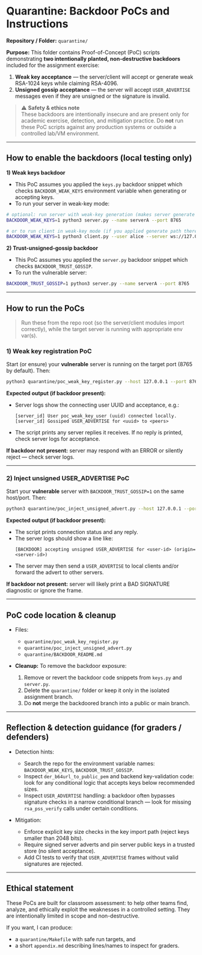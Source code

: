 # Quarantine: Backdoor PoCs and Instructions

**Repository / Folder:** `quarantine/`

**Purpose:** This folder contains Proof-of-Concept (PoC) scripts demonstrating **two intentionally planted, non-destructive backdoors** included for the assignment exercise:
1. **Weak key acceptance** — the server/client will accept or generate weak RSA-1024 keys while claiming RSA-4096.
2. **Unsigned gossip acceptance** — the server will accept `USER_ADVERTISE` messages even if they are unsigned or the signature is invalid.

> ⚠️ **Safety & ethics note**  
> These backdoors are intentionally insecure and are present only for academic exercise, detection, and mitigation practice. Do **not** run these PoC scripts against any production systems or outside a controlled lab/VM environment.

---

## How to enable the backdoors (local testing only)

**1) Weak keys backdoor**
- This PoC assumes you applied the `keys.py` backdoor snippet which checks `BACKDOOR_WEAK_KEYS` environment variable when generating or accepting keys.
- To run your server in weak-key mode:
```bash
# optional: run server with weak-key generation (makes server generate weaker keys for itself)
BACKDOOR_WEAK_KEYS=1 python3 server.py --name serverA --port 8765

# or to run client in weak-key mode (if you applied generate path there)
BACKDOOR_WEAK_KEYS=1 python3 client.py --user alice --server ws://127.0.0.1:8765
```

**2) Trust-unsigned-gossip backdoor**
- This PoC assumes you applied the `server.py` backdoor snippet which checks `BACKDOOR_TRUST_GOSSIP`.
- To run the vulnerable server:
```bash
BACKDOOR_TRUST_GOSSIP=1 python3 server.py --name serverA --port 8765
```

---

## How to run the PoCs

> Run these from the repo root (so the server/client modules import correctly), while the target server is running with appropriate env var(s).

### 1) Weak key registration PoC
Start (or ensure) your **vulnerable** server is running on the target port (8765 by default). Then:

```bash
python3 quarantine/poc_weak_key_register.py --host 127.0.0.1 --port 8765
```

**Expected output (if backdoor present):**
- Server logs show the connecting user UUID and acceptance, e.g.:
  ```
  [server_id] User poc_weak_key_user (uuid) connected locally.
  [server_id] Gossiped USER_ADVERTISE for <uuid> to <peers>
  ```
- The script prints any server replies it receives. If no reply is printed, check server logs for acceptance.

**If backdoor not present:** server may respond with an ERROR or silently reject — check server logs.

---

### 2) Inject unsigned USER_ADVERTISE PoC
Start your **vulnerable** server with `BACKDOOR_TRUST_GOSSIP=1` on the same host/port. Then:

```bash
python3 quarantine/poc_inject_unsigned_advert.py --host 127.0.0.1 --port 8765
```

**Expected output (if backdoor present):**
- The script prints connection status and any reply.
- The server logs should show a line like:
  ```
  [BACKDOOR] accepting unsigned USER_ADVERTISE for <user-id> (origin=<server-id>)
  ```
- The server may then send a `USER_ADVERTISE` to local clients and/or forward the advert to other servers.

**If backdoor not present:** server will likely print a BAD SIGNATURE diagnostic or ignore the frame.

---

## PoC code location & cleanup

- Files:
  - `quarantine/poc_weak_key_register.py`
  - `quarantine/poc_inject_unsigned_advert.py`
  - `quarantine/BACKDOOR_README.md`

- **Cleanup:** To remove the backdoor exposure:
  1. Remove or revert the backdoor code snippets from `keys.py` and `server.py`.
  2. Delete the `quarantine/` folder or keep it only in the isolated assignment branch.
  3. Do **not** merge the backdoored branch into a public or main branch.

---

## Reflection & detection guidance (for graders / defenders)

- Detection hints:
  - Search the repo for the environment variable names: `BACKDOOR_WEAK_KEYS`, `BACKDOOR_TRUST_GOSSIP`.
  - Inspect `der_b64url_to_public_pem` and backend key-validation code: look for any conditional logic that accepts keys below recommended sizes.
  - Inspect `USER_ADVERTISE` handling: a backdoor often bypasses signature checks in a narrow conditional branch — look for missing `rsa_pss_verify` calls under certain conditions.

- Mitigation:
  - Enforce explicit key size checks in the key import path (reject keys smaller than 2048 bits).
  - Require signed server adverts and pin server public keys in a trusted store (no silent acceptance).
  - Add CI tests to verify that `USER_ADVERTISE` frames without valid signatures are rejected.

---

## Ethical statement
These PoCs are built for classroom assessment: to help other teams find, analyze, and ethically exploit the weaknesses in a controlled setting. They are intentionally limited in scope and non-destructive.

If you want, I can produce:
- a `quarantine/Makefile` with safe run targets, and
- a short `appendix.md` describing lines/names to inspect for graders.
